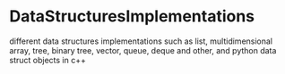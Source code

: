 # DataStructuresImplementations
different data structures implementations such as list, multidimensional array, tree, binary tree, vector, queue, deque and other, and python data struct objects in c++
